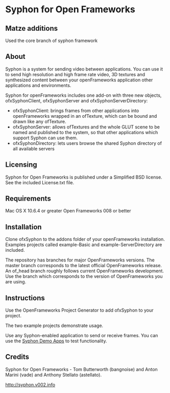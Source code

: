 Syphon for Open Frameworks
==========================

Matze additions
----------------

Used the core branch of syphon framework


About
-----

Syphon is a system for sending video between applications. You can use it to send high resolution and high frame rate video, 3D textures and synthesized content between your openFrameworks application other applications and environments.

Syphon for openFrameworks includes one add-on with three new objects, ofxSyphonClient, ofxSyphonServer and ofxSyphonServerDirectory:

 - ofxSyphonClient: brings frames from other applications into openFrameworks wrapped in an ofTexture, which can be bound and drawn like any ofTexture.
 - ofxSyphonServer: allows ofTextures and the whole GLUT scene to be named and published to the system, so that other applications which support Syphon can use them.
 - ofxSyphonDirectory: lets users browse the shared Syphon directory of all available servers

Licensing
---------

Syphon for Open Frameworks is published under a Simplified BSD license. See the included License.txt file.

Requirements
------------

Mac OS X 10.6.4 or greater
Open Frameworks 008 or better

Installation
------------

Clone ofxSyphon to the addons folder of your openFrameworks installation. Examples projects called example-Basic and example-ServerDirectory are included.

The repository has branches for major OpenFrameworks versions. The master branch corresponds to the latest official OpenFrameworks release. An of_head branch roughly follows current OpenFrameworks development. Use the branch which corresponds to the version of OpenFrameworks you are using.
   
Instructions
------------

Use the OpenFrameworks Project Generator to add ofxSyphon to your project.

The two example projects demonstrate usage.

Use any Syphon-enabled application to send or receive frames. You can use the [Syphon Demo Apps](http://code.google.com/p/syphon-implementations/downloads/detail?name=Syphon%20Demo%20Apps%20Public%20Beta%202.dmg) to test functionality.

Credits
-------

Syphon for Open Frameworks - Tom Butterworth (bangnoise) and Anton Marini (vade) and Anthony Stellato (astellato).

http://syphon.v002.info 
